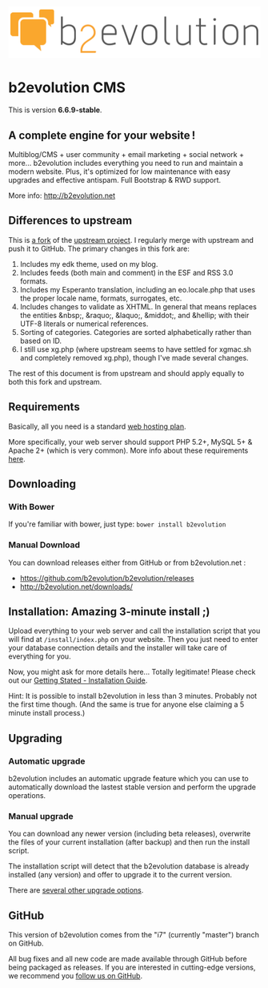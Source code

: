 ![b2evolution CMS](media/shared/global/logos/b2evolution_1016x208_wbg.png)

# b2evolution CMS

This is version **6.6.9-stable**.

## A complete engine for your website !

Multiblog/CMS + user community + email marketing + social network + more...
b2evolution includes everything you need to run and maintain a modern website.
Plus, it's optimized for low maintenance with easy upgrades and effective antispam. Full Bootstrap & RWD support.

More info: http://b2evolution.net

## Differences to upstream

This is [a fork](https://github.com/keithbowes/b2evolution) of the [upstream project](https://github.com/b2evolution/b2evolution).  I regularly merge with upstream and push it to GitHub.  The primary changes in this fork are:

1.  Includes my edk theme, used on my blog.
1.  Includes feeds (both main and comment) in the ESF and RSS 3.0 formats.
1.  Includes my Esperanto translation, including an eo.locale.php that uses the proper locale name, formats, surrogates, etc.
1.  Includes changes to validate as XHTML.  In general that means replaces the entities &amp;nbsp;, &amp;raquo;, &amp;laquo;, &amp;middot;, and &amp;hellip; with their UTF-8 literals or numerical references.
1.  Sorting of categories.  Categories are sorted alphabetically rather than based on ID.
1.  I still use xg.php (where upstream seems to have settled for xgmac.sh and completely removed xg.php), though I've made several changes.

The rest of this document is from upstream and should apply equally to both this fork and upstream.

## Requirements

Basically, all you need is a standard [web hosting plan](http://b2evolution.net/web-hosting/top-quality-best-webhosting.php).

More specifically, your web server should support PHP 5.2+, MySQL 5+ & Apache 2+ (which is very common). More info about these requirements [here](http://b2evolution.net/man/installation-upgrade/system_requirements).

## Downloading

### With Bower

If you're familiar with bower, just type: `bower install b2evolution`

### Manual Download

You can download releases either from GitHub or from b2evolution.net :

- https://github.com/b2evolution/b2evolution/releases
- http://b2evolution.net/downloads/

## Installation: Amazing 3-minute install ;)

Upload everything to your web server and call the installation script that you will find at `/install/index.php` on your website. Then you just need to enter your database connection details and the installer will take care of everything for you.

Now, you might ask for more details here... Totally legitimate! Please check out our [Getting Stated - Installation Guide](http://b2evolution.net/man/getting-started).

Hint: It is possible to install b2evolution in less than 3 minutes. Probably not the first time though. (And the same is true for anyone else claiming a 5 minute install process.)

## Upgrading

### Automatic upgrade

b2evolution includes an automatic upgrade feature which you can use to automatically download the lastest stable version and perform the upgrade operations.

### Manual upgrade

You can download any newer version (including beta releases), overwrite the files of your current installation (after backup) and then run the install script.

The installation script will detect that the b2evolution database is already installed (any version) and offer to upgrade it to the current version.

There are [several other upgrade options](http://b2evolution.net/man/upgrading).

## GitHub

This version of b2evolution comes from the "i7" (currently "master") branch on GitHub.

All bug fixes and all new code are made available through GitHub before being packaged as releases. If you are interested in cutting-edge versions, we recommend you [follow us on GitHub](https://github.com/b2evolution/b2evolution).
